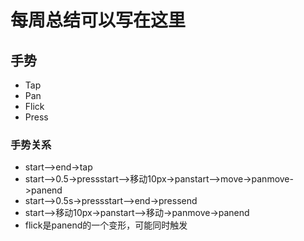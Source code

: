 # 每周总结可以写在这里
## 手势
- Tap
- Pan
- Flick
- Press

### 手势关系
- start-->end->tap
- start-->0.5->pressstart-->移动10px->panstart-->move->panmove->panend
- start-->0.5s->pressstart-->end->pressend
- start-->移动10px->panstart-->移动->panmove->panend
- flick是panend的一个变形，可能同时触发
